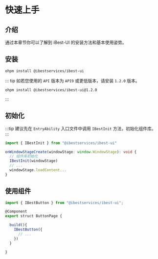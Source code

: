 # 快速上手

## 介绍

通过本章节你可以了解到 iBest-UI 的安装方法和基本使用姿势。

## 安装

```shell
ohpm install @ibestservices/ibest-ui

```

::: tip
如若您使用的 `API` 版本为 `API9` 或更低版本，请安装 `1.2.0` 版本。

```shell
ohpm install @ibestservices/ibest-ui@1.2.0

```
:::


## 初始化
:::tip
建议先在 `EntryAbility` 入口文件中调用 `IBestInit` 方法，初始化组件库。
:::
```ts
import { IBestInit } from "@ibestservices/ibest-ui"

onWindowStageCreate(windowStage: window.WindowStage): void {
  // 组件库初始化
  IBestInit(windowStage)
  // ...
  windowStage.loadContent...
}
```

## 使用组件

```ts
import { IBestButton } from "@ibestservices/ibest-ui";

@Component
export struct ButtonPage {

  build(){
    IBestButton({
      // ...
    })
  }

}
```

